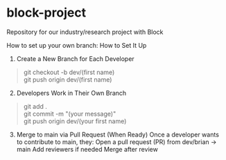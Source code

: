 # block-project
Repository for our industry/research project with Block 

How to set up your own branch: 
How to Set It Up
1. Create a New Branch for Each Developer

> git checkout -b dev/(first name) \
> git push origin dev/(first name) 

2. Developers Work in Their Own Branch

> git add . \
> git commit -m "(your message)" \
> git push origin dev/(your first name)

3. Merge to main via Pull Request (When Ready)
Once a developer wants to contribute to main, they:
Open a pull request (PR) from dev/brian → main
Add reviewers if needed
Merge after review


